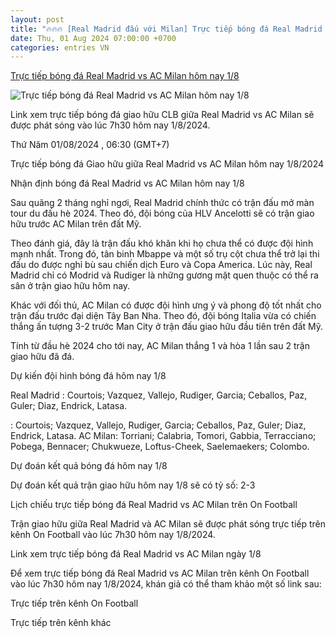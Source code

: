 ```yaml
---
layout: post
title: "🔥🔥🔥 [Real Madrid đấu với Milan] Trực tiếp bóng đá Real Madrid vs AC Milan hôm nay 1/8"
date: Thu, 01 Aug 2024 07:00:00 +0700
categories: entries VN
---
```

[Trực tiếp bóng đá Real Madrid vs AC Milan hôm nay 1/8](https://nongnghiep.vn/truc-tiep-real-madrid-vs-ac-milan-tren-kenh-on-football-hom-nay-1-8-d394822.html)

![Trực tiếp bóng đá Real Madrid vs AC Milan hôm nay 1/8](https://t.ex-cdn.com/nongnghiep.vn/560w/files/content/2024/08/01/truc-tiep-bong-da-real-madrid-vs-ac-milan-1-8-2024-004217_1000-061301.jpg)

Link xem trực tiếp bóng đá giao hữu CLB giữa Real Madrid vs AC Milan sẽ được phát sóng vào lúc 7h30 hôm nay 1/8/2024.

Thứ Năm 01/08/2024 , 06:30 (GMT+7)

Trực tiếp bóng đá Giao hữu giữa Real Madrid vs AC Milan hôm nay 1/8/2024

Nhận định bóng đá Real Madrid vs AC Milan hôm nay 1/8

Sau quãng 2 tháng nghỉ ngơi, Real Madrid chính thức có trận đấu mở màn tour du đấu hè 2024. Theo đó, đội bóng của HLV Ancelotti sẽ có trận giao hữu trước AC Milan trên đất Mỹ.

Theo đánh giá, đây là trận đấu khó khăn khi họ chưa thể có được đội hình mạnh nhất. Trong đó, tân binh Mbappe và một số trụ cột chưa thể trở lại thi đấu do được nghỉ bù sau chiến dịch Euro và Copa America. Lúc này, Real Madrid chỉ có Modrid và Rudiger là những gương mặt quen thuộc có thể ra sân ở trận giao hữu hôm nay.

Khác với đối thủ, AC Milan có được đội hình ưng ý và phong độ tốt nhất cho trận đấu trước đại diện Tây Ban Nha. Theo đó, đội bóng Italia vừa có chiến thắng ấn tượng 3-2 trước Man City ở trận đấu giao hữu đầu tiên trên đất Mỹ.

Tính từ đầu hè 2024 cho tới nay, AC Milan thắng 1 và hòa 1 lần sau 2 trận giao hữu đã đá.

Dự kiến đội hình bóng đá hôm nay 1/8

Real Madrid : Courtois; Vazquez, Vallejo, Rudiger, Garcia; Ceballos, Paz, Guler; Diaz, Endrick, Latasa.

: Courtois; Vazquez, Vallejo, Rudiger, Garcia; Ceballos, Paz, Guler; Diaz, Endrick, Latasa. AC Milan: Torriani; Calabria, Tomori, Gabbia, Terracciano; Pobega, Bennacer; Chukwueze, Loftus-Cheek, Saelemaekers; Colombo.

Dự đoán kết quả bóng đá hôm nay 1/8

Dự đoán kết quả trận giao hữu hôm nay 1/8 sẽ có tỷ số: 2-3

Lịch chiếu trực tiếp bóng đá Real Madrid vs AC Milan trên On Football

Trận giao hữu giữa Real Madrid và AC Milan sẽ được phát sóng trực tiếp trên kênh On Football vào lúc 7h30 hôm nay 1/8/2024.

Link xem trực tiếp bóng đá Real Madrid vs AC Milan ngày 1/8

Để xem trực tiếp bóng đá Real Madrid vs AC Milan trên kênh On Football vào lúc 7h30 hôm nay 1/8/2024, khán giả có thể tham khảo một số link sau:

Trực tiếp trên kênh On Football

Trực tiếp trên kênh khác


